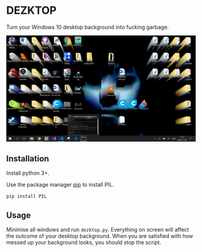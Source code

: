 # DEZKTOP

Turn your Windows 10 desktop background into fucking garbage.

![Sixth sense enabled.](screenshot.png?raw=true "Screenshot")

## Installation

Install python 3+.

Use the package manager [pip](https://pip.pypa.io/en/stable/) to install PIL.

```bash
pip install PIL
```

## Usage

Minimise all windows and run `dezktop.py`. Everything on screen will affect the outcome of your desktop background. When you are satisfied with how messed up your background looks, you should stop the script.